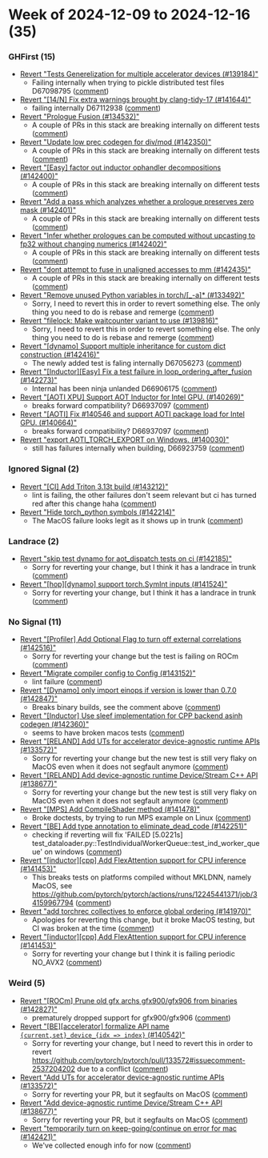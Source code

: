 # Week of 2024-12-09 to 2024-12-16 (35)

### GHFirst (15)

- [Revert "Tests Generelization for multiple accelerator devices (#139184)"](https://github.com/pytorch/pytorch/commit/c85323c5e8205888e220030c1b15551acd76b51c)
  - Failing internally when trying to pickle distributed test files D67098795 ([comment](https://github.com/pytorch/pytorch/pull/139184#issuecomment-2539610187))
- [Revert "[14/N] Fix extra warnings brought by clang-tidy-17 (#141644)"](https://github.com/pytorch/pytorch/commit/2f0fe82f6d0322d9d9883a5905eb4787750ce700)
  - failing internally D67112938 ([comment](https://github.com/pytorch/pytorch/pull/141644#issuecomment-2539602023))
- [Revert "Prologue Fusion (#134532)"](https://github.com/pytorch/pytorch/commit/233853a66f928890a4a934340e83e61cfaad4989)
  - A couple of PRs in this stack are breaking internally on different tests ([comment](https://github.com/pytorch/pytorch/pull/134532#issuecomment-2536643675))
- [Revert "Update low prec codegen for div/mod (#142350)"](https://github.com/pytorch/pytorch/commit/f0b80d014d7cf091f277d81dcbb37c9c7cd1b367)
  - A couple of PRs in this stack are breaking internally on different tests ([comment](https://github.com/pytorch/pytorch/pull/134532#issuecomment-2536643675))
- [Revert "[Easy] factor out inductor ophandler decompositions (#142400)"](https://github.com/pytorch/pytorch/commit/829a93562a44e52553dd4a70378ca4e0fb77892b)
  - A couple of PRs in this stack are breaking internally on different tests ([comment](https://github.com/pytorch/pytorch/pull/134532#issuecomment-2536643675))
- [Revert "Add a pass which analyzes whether a prologue preserves zero mask (#142401)"](https://github.com/pytorch/pytorch/commit/9e882797379a84d8bb06917881303455bfab1284)
  - A couple of PRs in this stack are breaking internally on different tests ([comment](https://github.com/pytorch/pytorch/pull/134532#issuecomment-2536643675))
- [Revert "Infer whether prologues can be computed without upcasting to fp32 without changing numerics (#142402)"](https://github.com/pytorch/pytorch/commit/b118702a4e8fa78f9e41e27381b0f59b14aa65e2)
  - A couple of PRs in this stack are breaking internally on different tests ([comment](https://github.com/pytorch/pytorch/pull/134532#issuecomment-2536643675))
- [Revert "dont attempt to fuse in unaligned accesses to mm (#142435)"](https://github.com/pytorch/pytorch/commit/2dcba6eac862a5cbfd85b3f7b064681f721b637d)
  - A couple of PRs in this stack are breaking internally on different tests ([comment](https://github.com/pytorch/pytorch/pull/134532#issuecomment-2536643675))
- [Revert "Remove unused Python variables in torch/[_-a]* (#133492)"](https://github.com/pytorch/pytorch/commit/5c97ac9721b7c645d6bb0beb1a09e8c44cc0947b)
  - Sorry, I need to revert this in order to revert something else.  The only thing you need to do is rebase and remerge ([comment](https://github.com/pytorch/pytorch/pull/133492#issuecomment-2536635516))
- [Revert "filelock: Make waitcounter variant to use (#139816)"](https://github.com/pytorch/pytorch/commit/2374d460d0ec135c4c965cf1059dba2dfe85d3be)
  - Sorry, I need to revert this in order to revert something else.  The only thing you need to do is rebase and remerge ([comment](https://github.com/pytorch/pytorch/pull/139816#issuecomment-2536616808))
- [Revert "[dynamo] Support multiple inheritance for custom dict construction (#142416)"](https://github.com/pytorch/pytorch/commit/8fd4b26504afc75d6008ea1bf55e2c2f057b1687)
  - The newly added test is faling internally D67056273 ([comment](https://github.com/pytorch/pytorch/pull/142416#issuecomment-2536537693))
- [Revert "[Inductor][Easy] Fix a test failure in loop_ordering_after_fusion (#142273)"](https://github.com/pytorch/pytorch/commit/24650c3caa303c907af1aaea8984639bd891dd7f)
  - Internal has been ninja unlanded D66906175 ([comment](https://github.com/pytorch/pytorch/pull/142273#issuecomment-2530751665))
- [Revert "[AOTI XPU] Support AOT Inductor for Intel GPU. (#140269)"](https://github.com/pytorch/pytorch/commit/219e9c83a5850495f7ad3883fc93bf638a94c513)
  - breaks forward compatibility?  D66937097 ([comment](https://github.com/pytorch/pytorch/pull/140269#issuecomment-2528828555))
- [Revert "[AOTI] Fix #140546 and support AOTI package load for Intel GPU. (#140664)"](https://github.com/pytorch/pytorch/commit/6fcb294e18adf84ea97465da249be922204658b9)
  - breaks forward compatibility?  D66937097 ([comment](https://github.com/pytorch/pytorch/pull/140269#issuecomment-2528828555))
- [Revert "export AOTI_TORCH_EXPORT on Windows. (#140030)"](https://github.com/pytorch/pytorch/commit/90fc2b42e3e2d51b26a96df0dff4a644e218f8ab)
  - still has failures internally when building, D66923759 ([comment](https://github.com/pytorch/pytorch/pull/140030#issuecomment-2528760716))

### Ignored Signal (2)

- [Revert "[CI] Add Triton 3.13t build (#143212)"](https://github.com/pytorch/pytorch/commit/4e0de50eb5510e0c483cbd8f16527b59a6a53334)
  - lint is failing, the other failures don't seem relevant but ci has turned red after this change haha ([comment](https://github.com/pytorch/pytorch/pull/143212#issuecomment-2542521875))
- [Revert "Hide torch_python symbols (#142214)"](https://github.com/pytorch/pytorch/commit/cf538efd0c4c2a6853311623a12972d0fd5a6e81)
  - The MacOS failure looks legit as it shows up in trunk ([comment](https://github.com/pytorch/pytorch/pull/142214#issuecomment-2539543504))

### Landrace (2)

- [Revert "skip test dynamo for aot_dispatch tests on ci (#142185)"](https://github.com/pytorch/pytorch/commit/3e28da1e06ba17ed86af7df28c1ddd38dbe1409f)
  - Sorry for reverting your change, but I think it has a landrace in trunk ([comment](https://github.com/pytorch/pytorch/pull/142185#issuecomment-2532605728))
- [Revert "[hop][dynamo] support torch.SymInt inputs (#141524)"](https://github.com/pytorch/pytorch/commit/9aefc59649fa66780be70f1122eb212a0e85e54c)
  - Sorry for reverting your change, but I think it has a landrace in trunk ([comment](https://github.com/pytorch/pytorch/pull/142185#issuecomment-2532605728))

### No Signal (11)

- [Revert "[Profiler] Add Optional Flag to turn off external correlations (#142516)"](https://github.com/pytorch/pytorch/commit/9ed045eae928cd184e92e5d3853b071b28c7a13d)
  - Sorry for reverting your change but the test is failing on ROCm ([comment](https://github.com/pytorch/pytorch/pull/142516#issuecomment-2543431758))
- [Revert "Migrate compiler config to Config (#143152)"](https://github.com/pytorch/pytorch/commit/e87f07d3b8c790ea1556b2cfe9689b01638fec54)
  - lint failure ([comment](https://github.com/pytorch/pytorch/pull/143152#issuecomment-2542342073))
- [Revert "[Dynamo] only import einops if version is lower than 0.7.0 (#142847)"](https://github.com/pytorch/pytorch/commit/d48b16a7251c66668129f2405cea3b085b4809d7)
  - Breaks binary builds, see the comment above ([comment](https://github.com/pytorch/pytorch/pull/142847#issuecomment-2539759580))
- [Revert "[Inductor] Use sleef implementation for CPP backend asinh codegen (#142360)"](https://github.com/pytorch/pytorch/commit/cd1b5924d5338445424ce4a001544f6b4997a78a)
  - seems to have broken macos tests ([comment](https://github.com/pytorch/pytorch/pull/142360#issuecomment-2539143039))
- [Revert "[RELAND] Add UTs for accelerator device-agnostic runtime APIs (#133572)"](https://github.com/pytorch/pytorch/commit/1b3f8b75896720e88362cbec7db32abc52afa83e)
  - Sorry for reverting your change but the new test is still very flaky on MacOS even when it does not segfault anymore ([comment](https://github.com/pytorch/pytorch/pull/133572#issuecomment-2537256522))
- [Revert "[RELAND] Add device-agnostic runtime Device/Stream C++ API (#138677)"](https://github.com/pytorch/pytorch/commit/dfe5669076762a745824f6a283ca7e42ed41ea39)
  - Sorry for reverting your change but the new test is still very flaky on MacOS even when it does not segfault anymore ([comment](https://github.com/pytorch/pytorch/pull/133572#issuecomment-2537256522))
- [Revert "[MPS] Add CompileShader method (#141478)"](https://github.com/pytorch/pytorch/commit/393cf46f42b34da6b924d24fd689b32a55c3aa07)
  - Broke doctests, by trying to run MPS example on Linux ([comment](https://github.com/pytorch/pytorch/pull/141478#issuecomment-2533351909))
- [Revert "[BE] Add type annotation to eliminate_dead_code (#142251)"](https://github.com/pytorch/pytorch/commit/75530885ba489a0104aa08d19e0e4f26b62e8ca6)
  - checking if reverting will fix 'FAILED [5.0221s] test_dataloader.py::TestIndividualWorkerQueue::test_ind_worker_queue' on windows ([comment](https://github.com/pytorch/pytorch/pull/142251#issuecomment-2531706362))
- [Revert "[inductor][cpp] Add FlexAttention support for CPU inference  (#141453)"](https://github.com/pytorch/pytorch/commit/beeffe77e4bf5b0be94dc3d448591018d55892dc)
  - This breaks tests on platforms compiled without MKLDNN, namely MacOS, see https://github.com/pytorch/pytorch/actions/runs/12245441371/job/34159967794 ([comment](https://github.com/pytorch/pytorch/pull/141453#issuecomment-2529710573))
- [Revert "add torchrec collectives to enforce global ordering (#141970)"](https://github.com/pytorch/pytorch/commit/5c76a2834d9e939b5d93cebcce77c19994c67d0c)
  - Apologies for reverting this change, but it broke MacOS testing, but CI was broken at the time ([comment](https://github.com/pytorch/pytorch/pull/141970#issuecomment-2529367680))
- [Revert "[inductor][cpp] Add FlexAttention support for CPU inference  (#141453)"](https://github.com/pytorch/pytorch/commit/7101dcfb98baa4eaf1f0c16b1c8d0b71e48db3b4)
  - Sorry for reverting your change but I think it is failing periodic NO_AVX2 ([comment](https://github.com/pytorch/pytorch/pull/141453#issuecomment-2527377475))

### Weird (5)

- [Revert "[ROCm] Prune old gfx archs gfx900/gfx906 from binaries (#142827)"](https://github.com/pytorch/pytorch/commit/f406207af2bad07c294badef24c2f56680e74442)
  - prematurely dropped support for gfx900/gfx906 ([comment](https://github.com/pytorch/pytorch/pull/142827#issuecomment-2542507857))
- [Revert "[BE][accelerator] formalize API name `{current,set}_device_{idx => index}` (#140542)"](https://github.com/pytorch/pytorch/commit/cd50bd8477ca7c23a97a5ccc361ca2f3fbc16d4d)
  - Sorry for reverting your change, but I need to revert this in order to revert https://github.com/pytorch/pytorch/pull/133572#issuecomment-2537204202 due to a conflict ([comment](https://github.com/pytorch/pytorch/pull/140542#issuecomment-2537253665))
- [Revert "Add UTs for accelerator device-agnostic runtime APIs (#133572)"](https://github.com/pytorch/pytorch/commit/a1c6cf7e9f3ad962926379d7c54b3e88463a6d09)
  - Sorry for reverting your PR, but it segfaults on MacOS ([comment](https://github.com/pytorch/pytorch/pull/133572#issuecomment-2530354401))
- [Revert "Add device-agnostic runtime Device/Stream C++ API (#138677)"](https://github.com/pytorch/pytorch/commit/adbfdbd6a0118f074ad862911e2ddb56387120f1)
  - Sorry for reverting your PR, but it segfaults on MacOS ([comment](https://github.com/pytorch/pytorch/pull/133572#issuecomment-2530354401))
- [Revert "temporarily turn on keep-going/continue on error for mac (#142421)"](https://github.com/pytorch/pytorch/commit/871b52439860f9872a3634e8018c55398716f75a)
  - We've collected enough info for now ([comment](https://github.com/pytorch/pytorch/pull/142421#issuecomment-2530010220))
